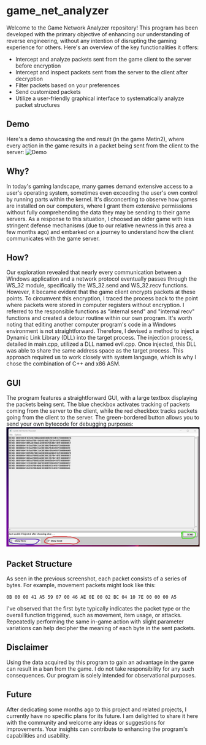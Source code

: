 # game_net_analyzer
Welcome to the Game Network Analyzer repository! This program has been developed with the primary objective of enhancing our understanding of reverse engineering, without any intention of disrupting the gaming experience for others. Here's an overview of the key functionalities it offers:
* Intercept and analyze packets sent from the game client to the server before encryption
* Intercept and inspect packets sent from the server to the client after decryption
* Filter packets based on your preferences
* Send customized packets
* Utilize a user-friendly graphical interface to systematically analyze packet structures

## Demo
Here's a demo showcasing the end result (in the game Metin2), where every action in the game results in a packet being sent from the client to the server:
![Demo](images/demo.gif)

## Why?
In today's gaming landscape, many games demand extensive access to a user's operating system, sometimes even exceeding the user's own control by running parts within the kernel. It's disconcerting to observe how games are installed on our computers, where I grant them extensive permissions without fully comprehending the data they may be sending to their game servers. As a response to this situation, I choosed an older game with less stringent defense mechanisms (due to our relative newness in this area a few months ago) and embarked on a journey to understand how the client communicates with the game server.

## How?
Our exploration revealed that nearly every communication between a Windows application and a network protocol eventually passes through the WS_32 module, specifically the WS_32.send and WS_32.recv functions. However, it became evident that the game client encrypts packets at these points. To circumvent this encryption, I traced the process back to the point where packets were stored in computer registers without encryption. I referred to the responsible functions as "internal send" and "internal recv" functions and created a detour routine within our own program. It's worth noting that editing another computer program's code in a Windows environment is not straightforward. Therefore, I devised a method to inject a Dynamic Link Library (DLL) into the target process. The injection process, detailed in main.cpp, utilized a DLL named evil.cpp. Once injected, this DLL was able to share the same address space as the target process. This approach required us to work closely with system language, which is why I chose the combination of C++ and x86 ASM.

## GUI
The program features a straightforward GUI, with a large textbox displaying the packets being sent. The blue checkbox activates tracking of packets coming from the server to the client, while the red checkbox tracks packets going from the client to the server. The green-bordered button allows you to send your own bytecode for debugging purposes:
![GUI](images/screen1.jpg)

## Packet Structure
As seen in the previous screenshot, each packet consists of a series of bytes. For example, movement packets might look like this:
```
0B 00 00 41 A5 59 07 00 46 AE 0E 00 02 BC 04 10 7E 00 00 00 A5
```
I've observed that the first byte typically indicates the packet type or the overall function triggered, such as movement, item usage, or attacks. Repeatedly performing the same in-game action with slight parameter variations can help decipher the meaning of each byte in the sent packets.

## Disclaimer
Using the data acquired by this program to gain an advantage in the game can result in a ban from the game. I do not take responsibility for any such consequences. Our program is solely intended for observational purposes.

## Future
After dedicating some months ago to this project and related projects, I currently have no specific plans for its future. I am delighted to share it here with the community and welcome any ideas or suggestions for improvements. Your insights can contribute to enhancing the program's capabilities and usability.
